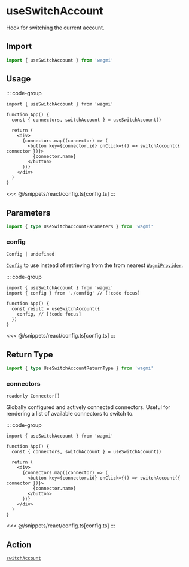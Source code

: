 <script setup>
const packageName = 'wagmi'
const actionName = 'switchAccount'
const typeName = 'SwitchAccount'
const mutate = 'switchAccount'
const TData = 'SwitchAccountData'
const TError = 'SwitchAccountError'
const TVariables = 'SwitchAccountVariables'
</script>

# useSwitchAccount

Hook for switching the current account.

## Import

```ts
import { useSwitchAccount } from 'wagmi'
```

## Usage

::: code-group
```tsx [index.tsx]
import { useSwitchAccount } from 'wagmi'

function App() {
  const { connectors, switchAccount } = useSwitchAccount()

  return (
    <div>
      {connectors.map((connector) => (
        <button key={connector.id} onClick={() => switchAccount({ connector })}>
          {connector.name}
        </button>
      ))}
    </div>
  )
}
```
<<< @/snippets/react/config.ts[config.ts]
:::

## Parameters

```ts
import { type UseSwitchAccountParameters } from 'wagmi'
```

### config

`Config | undefined`

[`Config`](/react/api/createConfig#config) to use instead of retrieving from the from nearest [`WagmiProvider`](/react/WagmiProvider).

::: code-group
```tsx [index.tsx]
import { useSwitchAccount } from 'wagmi'
import { config } from './config' // [!code focus]

function App() {
  const result = useSwitchAccount({
    config, // [!code focus]
  })
}
```
<<< @/snippets/react/config.ts[config.ts]
:::

<!--@include: @shared/mutation-options.md-->

## Return Type

```ts
import { type UseSwitchAccountReturnType } from 'wagmi'
```

### connectors

`readonly Connector[]`

Globally configured and actively connected connectors. Useful for rendering a list of available connectors to switch to.

::: code-group
```tsx [index.tsx]
import { useSwitchAccount } from 'wagmi'

function App() {
  const { connectors, switchAccount } = useSwitchAccount()

  return (
    <div>
      {connectors.map((connector) => (
        <button key={connector.id} onClick={() => switchAccount({ connector })}>
          {connector.name}
        </button>
      ))}
    </div>
  )
}
```
<<< @/snippets/react/config.ts[config.ts]
:::

<!--@include: @shared/mutation-result.md-->

<!--@include: @shared/mutation-imports.md-->

## Action

[`switchAccount`](/core/api/actions/switchAccount)
